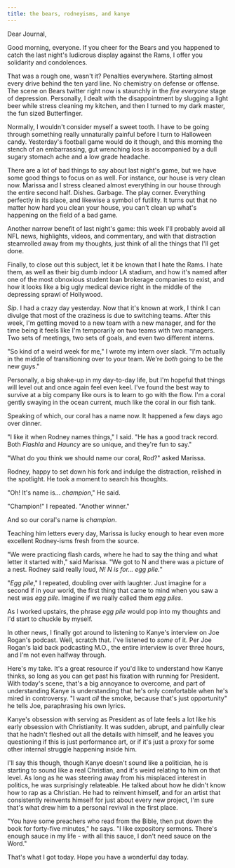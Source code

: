 ```yaml
---
title: the bears, rodneyisms, and kanye
---
```


Dear Journal,

Good morning, everyone.  If you cheer for the Bears and you happened
to catch the last night's ludicrous display against the Rams, I offer
you solidarity and condolences.

That was a rough one, wasn't it?  Penalties everywhere.  Starting
almost every drive behind the ten yard line.  No chemistry on defense
or offense.  The scene on Bears twitter right now is staunchly in the
_fire everyone_ stage of depression.  Personally, I dealt with the
disappointment by slugging a light beer while stress cleaning my
kitchen, and then I turned to my dark master, the fun sized
Butterfinger.

Normally, I wouldn't consider myself a sweet tooth.  I have to be
going through something really unnaturally painful before I turn to
Halloween candy.  Yesterday's football game would do it though, and
this morning the stench of an embarrassing, gut wrenching loss is
accompanied by a dull sugary stomach ache and a low grade headache.

There are a lot of bad things to say about last night's game, but we
have some good things to focus on as well.  For instance, our house is
very clean now.  Marissa and I stress cleaned almost everything in our
house through the entire second half.  Dishes.  Garbage.  The play
corner.  Everything perfectly in its place, and likewise a symbol of
futility.  It turns out that no matter how hard you clean your house,
you can't clean up what's happening on the field of a bad game.

Another narrow benefit of last night's game: this week I'll probably
avoid all NFL news, highlights, videos, and commentary, and with that
distraction steamrolled away from my thoughts, just think of all the
things that I'll get done.

Finally, to close out this subject, let it be known that I hate the
Rams.  I hate them, as well as their big dumb indoor LA stadium, and
how it's named after one of the most obnoxious student loan brokerage
companies to exist, and how it looks like a big ugly medical device
right in the middle of the depressing sprawl of Hollywood.

_Sip_.  I had a crazy day yesterday.  Now that it's known at work, I
think I can divulge that most of the craziness is due to switching
teams.  After this week, I'm getting moved to a new team with a new
manager, and for the time being it feels like I'm temporarily on two
teams with two managers.  Two sets of meetings, two sets of goals, and
even two different interns.

"So kind of a weird week for me," I wrote my intern over slack.  "I'm
actually in the middle of transitioning over to your team.  We're
_both_ going to be the new guys."

Personally, a big shake-up in my day-to-day life, but I'm hopeful that
things will level out and once again feel even keel.  I've found the
best way to survive at a big company like ours is to learn to go with
the flow.  I'm a coral gently swaying in the ocean current, much like
the coral in our fish tank.

Speaking of which, our coral has a name now.  It happened a few days
ago over dinner.

"I like it when Rodney names things," I said.  "He has a good track
record.  Both _Flashla_ and _Hauncy_ are so unique, and they're fun to
say."

"What do you think we should name our coral, Rod?" asked Marissa.

Rodney, happy to set down his fork and indulge the distraction,
relished in the spotlight.  He took a moment to search his thoughts.

"Oh!  It's name is... _champion_," He said.

"Champion!" I repeated.  "Another winner."

And so our coral's name is _champion_.

Teaching him letters every day, Marissa is lucky enough to hear even
more excellent Rodney-isms fresh from the source.

"We were practicing flash cards, where he had to say the thing and
what letter it started with," said Marissa.  "We got to N and there
was a picture of a nest.  Rodney said really loud, _N!  N is
for... egg pile._"

"_Egg pile_," I repeated, doubling over with laughter.  Just imagine
for a second if in your world, the first thing that came to mind when
you saw a nest was _egg pile_.  Imagine if we really called them _egg
piles_.

As I worked upstairs, the phrase _egg pile_ would pop into my thoughts
and I'd start to chuckle by myself.

In other news, I finally got around to listening to Kanye's interview
on Joe Rogan's podcast.  Well, scratch that.  I've listened to _some_
of it.  Per Joe Rogan's laid back podcasting M.O., the entire
interview is over three hours, and I'm not even halfway through.

Here's my take.  It's a great resource if you'd like to understand how
Kanye thinks, so long as you can get past his fixation with running
for President.  With today's scene, that's a big annoyance to
overcome, and part of understanding Kanye is understanding that he's
only comfortable when he's mired in controversy.  "I want _all_ the
smoke, because that's just opportunity" he tells Joe, paraphrasing his
own lyrics.

Kanye's obsession with serving as President as of late feels a lot
like his early obsession with Christianity.  It was sudden, abrupt,
and painfully clear that he hadn't fleshed out all the details with
himself, and he leaves you questioning if this is just performance
art, or if it's just a proxy for some other internal struggle
happening inside him.

I'll say this though, though Kanye doesn't sound like a politician, he
is starting to sound like a real Christian, and it's weird relating to
him on that level.  As long as he was steering away from his misplaced
interest in politics, he was surprisingly relateable.  He talked about
how he didn't know how to rap as a Christian.  He had to reinvent
himself, and for an artist that consistently reinvents himself for
just about every new project, I'm sure that's what drew him to a
personal revival in the first place.

"You have some preachers who read from the Bible, then put down the
book for forty-five minutes," he says.  "I like expository sermons.
There's enough sauce in my life - with all this sauce, I don't need
sauce on the Word."

That's what I got today.  Hope you have a wonderful day today.
